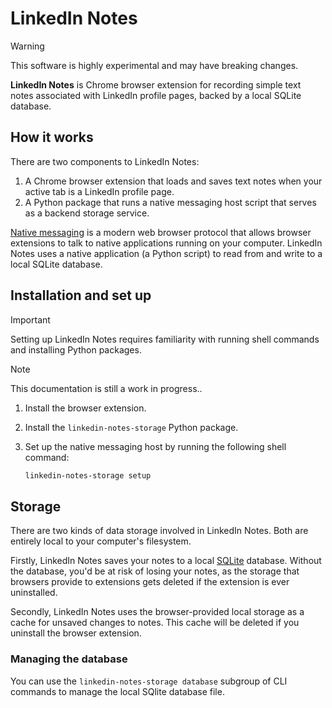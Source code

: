 # LinkedIn Notes

> [!WARNING]
> This software is highly experimental and may have breaking changes.

**LinkedIn Notes** is Chrome browser extension for recording simple text notes associated with LinkedIn profile pages, backed by a local SQLite database.

## How it works

There are two components to LinkedIn Notes:

1. A Chrome browser extension that loads and saves text notes when your active tab is a LinkedIn profile page.
2. A Python package that runs a native messaging host script that serves as a backend storage service.

[Native messaging](https://developer.mozilla.org/en-US/docs/Mozilla/Add-ons/WebExtensions/Native_messaging) is a modern web browser protocol that allows browser extensions to talk to native applications running on your computer. LinkedIn Notes uses a native application (a Python script) to read from and write to a local SQLite database.

## Installation and set up

> [!IMPORTANT]
> Setting up LinkedIn Notes requires familiarity with running shell commands and installing Python packages.

> [!NOTE]
> This documentation is still a work in progress..

1. Install the browser extension.
2. Install the `linkedin-notes-storage` Python package.
3. Set up the native messaging host by running the following shell command:

    ```bash
    linkedin-notes-storage setup
    ```

## Storage

There are two kinds of data storage involved in LinkedIn Notes. Both are entirely local to your computer's filesystem.

Firstly, LinkedIn Notes saves your notes to a local [SQLite](https://www.sqlite.org/) database. Without the database, you'd be at risk of losing your notes, as the storage that browsers provide to extensions gets deleted if the extension is ever uninstalled.

Secondly, LinkedIn Notes uses the browser-provided local storage as a cache for unsaved changes to notes. This cache will be deleted if you uninstall the browser extension.

### Managing the database

You can use the `linkedin-notes-storage database` subgroup of CLI commands to manage the local SQlite database file.
